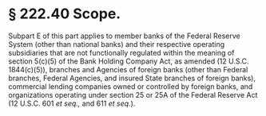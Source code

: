 # § 222.40   Scope.

Subpart E of this part applies to member banks of the Federal Reserve System (other than national banks) and their respective operating subsidiaries that are not functionally regulated within the meaning of section 5(c)(5) of the Bank Holding Company Act, as amended (12 U.S.C. 1844(c)(5)), branches and Agencies of foreign banks (other than Federal branches, Federal Agencies, and insured State branches of foreign banks), commercial lending companies owned or controlled by foreign banks, and organizations operating under section 25 or 25A of the Federal Reserve Act (12 U.S.C. 601 *et seq.,* and 611 *et seq.*).




